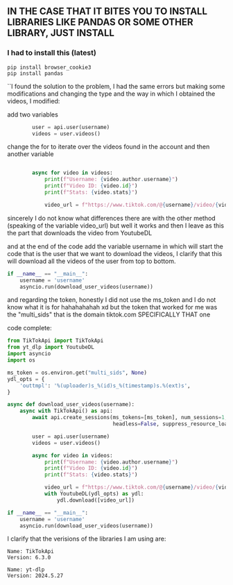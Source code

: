 ## IN THE CASE THAT IT BITES YOU TO INSTALL LIBRARIES LIKE PANDAS OR SOME OTHER LIBRARY, JUST INSTALL

### I had to install this (latest)
```
pip install browser_cookie3
pip install pandas
```
``I found the solution to the problem, I had the same errors but making some modifications and changing the type and the way in which I obtained the videos, I modified:

add two variables

``` Python
        user = api.user(username)
        videos = user.videos()
```
change the for to iterate over the videos found in the account and then another variable

``` Python

        async for video in videos:
            print(f"Username: {video.author.username}")
            print(f"Video ID: {video.id}")
            print(f"Stats: {video.stats}")

            video_url = f"https://www.tiktok.com/@{username}/video/{video.id}"
```

sincerely I do not know what differences there are with the other method (speaking of the variable video_url) but well it works and then I leave as this the part that downloads the video from YoutubeDL

and at the end of the code add the variable username in which will start the code that is the user that we want to download the videos, I clarify that this will download all the videos of the user from top to bottom.

```Python
if __name__ == "__main__":
    username = 'username'
    asyncio.run(download_user_videos(username))
```

and regarding the token, honestly I did not use the ms_token and I do not know what it is for hahahahahah xd but the token that worked for me was the "multi_sids" that is the domain tiktok.com SPECIFICALLY THAT one

code complete:

```Python
from TikTokApi import TikTokApi
from yt_dlp import YoutubeDL
import asyncio
import os

ms_token = os.environ.get("multi_sids", None) 
ydl_opts = {
    'outtmpl': '%(uploader)s_%(id)s_%(timestamp)s.%(ext)s',
}

async def download_user_videos(username):
    async with TikTokApi() as api:
        await api.create_sessions(ms_tokens=[ms_token], num_sessions=1, sleep_after=3, 
                                  headless=False, suppress_resource_load_types=["image", "media", "font", "stylesheet"])

        user = api.user(username)
        videos = user.videos()

        async for video in videos:
            print(f"Username: {video.author.username}")
            print(f"Video ID: {video.id}")
            print(f"Stats: {video.stats}")

            video_url = f"https://www.tiktok.com/@{username}/video/{video.id}"
            with YoutubeDL(ydl_opts) as ydl:
                ydl.download([video_url])

if __name__ == "__main__":
    username = 'username'
    asyncio.run(download_user_videos(username))

```

I clarify that the verisions of the libraries I am using are:
```
Name: TikTokApi
Version: 6.3.0
```
```
Name: yt-dlp
Version: 2024.5.27
```